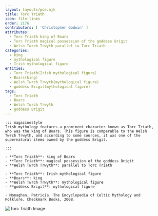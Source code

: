 ```yaml
---
layout: layouts/pce.njk
title: Torc Triath
icon: file-lines
order: 2176
contributors: [ 'Christopher Godwin' ]
attributes:
  - Torc Triath king of Boars
  - Torc Triath magical possession of the goddess Brigit
  - Welsh Twrch Trwyth parallel to Torc Triath
categories:
  - king
  - mythological figure
  - Irish mythological figure
entities:
  - Torc Triath(Irish mythological figure)
  - Boars(king)
  - Welsh Twrch Trwyth(mythological figure)
  - goddess Brigit(mythological figure)
tags:
  - Torc Triath
  - Boars
  - Welsh Twrch Trwyth
  - goddess Brigit
---
```

``` tab [group1:Info]
::: magazinestyle
Irish mythology features a prominent character known as Torc Triath, who was the king of Boars. This figure is comparable to the Welsh Twrch Trwyth, and according to some sources, it was one of the supernatural items owned by the goddess Brigit.

:::
```
``` tab [group1:Attributes]
- **Torc Triath**: king of Boars
- **Torc Triath**: magical possession of the goddess Brigit
- **Welsh Twrch Trwyth**: parallel to Torc Triath
```
``` tab [group1:Entities]
- **Torc Triath**: Irish mythological figure
- **Boars**: king
- **Welsh Twrch Trwyth**: mythological figure
- **goddess Brigit**: mythological figure
```
``` tab [group1:Sources]
- Monaghan, Patricia. The Encyclopedia of Celtic Mythology and Folklore. Checkmark Books, 2008.
```
![Torc Triath Image]([None])
